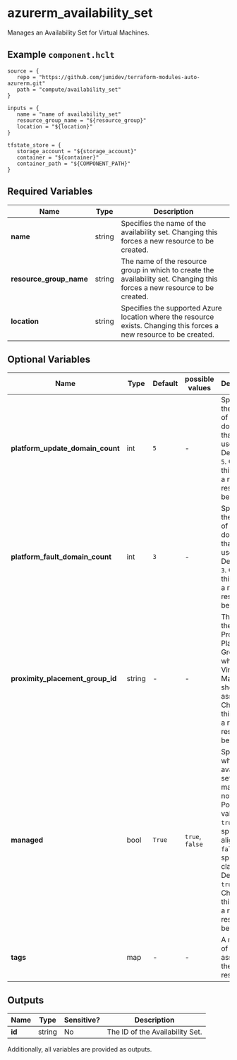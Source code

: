 # azurerm_availability_set

Manages an Availability Set for Virtual Machines.

## Example `component.hclt`

```hcl
source = {
   repo = "https://github.com/jumidev/terraform-modules-auto-azurerm.git"   
   path = "compute/availability_set"   
}

inputs = {
   name = "name of availability_set"   
   resource_group_name = "${resource_group}"   
   location = "${location}"   
}

tfstate_store = {
   storage_account = "${storage_account}"   
   container = "${container}"   
   container_path = "${COMPONENT_PATH}"   
}

```

## Required Variables

| Name | Type |  Description |
| ---- | --------- |  ----------- |
| **name** | string |  Specifies the name of the availability set. Changing this forces a new resource to be created. | 
| **resource_group_name** | string |  The name of the resource group in which to create the availability set. Changing this forces a new resource to be created. | 
| **location** | string |  Specifies the supported Azure location where the resource exists. Changing this forces a new resource to be created. | 

## Optional Variables

| Name | Type |  Default  |  possible values |  Description |
| ---- | --------- |  ----------- | ----------- | ----------- |
| **platform_update_domain_count** | int |  `5`  |  -  |  Specifies the number of update domains that are used. Defaults to `5`. Changing this forces a new resource to be created. | 
| **platform_fault_domain_count** | int |  `3`  |  -  |  Specifies the number of fault domains that are used. Defaults to `3`. Changing this forces a new resource to be created. | 
| **proximity_placement_group_id** | string |  -  |  -  |  The ID of the Proximity Placement Group to which this Virtual Machine should be assigned. Changing this forces a new resource to be created. | 
| **managed** | bool |  `True`  |  `true`, `false`  |  Specifies whether the availability set is managed or not. Possible values are `true` (to specify aligned) or `false` (to specify classic). Default is `true`. Changing this forces a new resource to be created. | 
| **tags** | map |  -  |  -  |  A mapping of tags to assign to the resource. | 



## Outputs

| Name | Type | Sensitive? | Description |
| ---- | ---- | --------- | --------- |
| **id** | string | No  | The ID of the Availability Set. | 

Additionally, all variables are provided as outputs.
